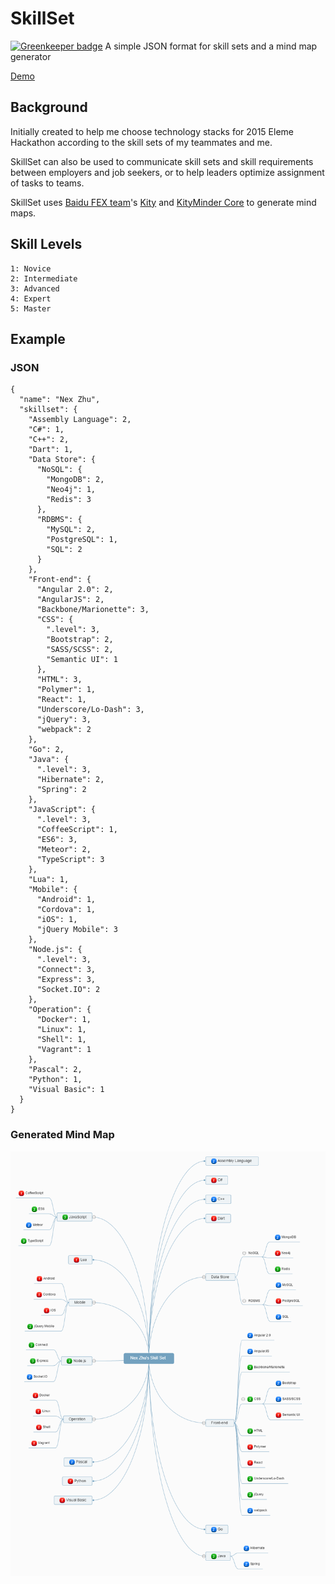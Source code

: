 # SkillSet

[![Greenkeeper badge](https://badges.greenkeeper.io/NexZhu/SkillSet.svg)](https://greenkeeper.io/)
A simple JSON format for skill sets and a mind map generator

[Demo](http://nexzhu.github.io/SkillSet/)

## Background

Initially created to help me choose technology stacks for 2015 Eleme Hackathon according to the skill sets of my teammates and me.

SkillSet can also be used to communicate skill sets and skill requirements between employers and job seekers, or to help leaders optimize assignment of tasks to teams.

SkillSet uses [Baidu FEX team](http://fex.baidu.com/)'s [Kity](https://github.com/fex-team/kity) and [KityMinder Core](https://github.com/fex-team/kityminder-core) to generate mind maps.

## Skill Levels

    1: Novice
    2: Intermediate
    3: Advanced
    4: Expert
    5: Master

## Example

### JSON

    {
      "name": "Nex Zhu",
      "skillset": {
        "Assembly Language": 2,
        "C#": 1,
        "C++": 2,
        "Dart": 1,
        "Data Store": {
          "NoSQL": {
            "MongoDB": 2,
            "Neo4j": 1,
            "Redis": 3
          },
          "RDBMS": {
            "MySQL": 2,
            "PostgreSQL": 1,
            "SQL": 2
          }
        },
        "Front-end": {
          "Angular 2.0": 2,
          "AngularJS": 2,
          "Backbone/Marionette": 3,
          "CSS": {
            ".level": 3,
            "Bootstrap": 2,
            "SASS/SCSS": 2,
            "Semantic UI": 1
          },
          "HTML": 3,
          "Polymer": 1,
          "React": 1,
          "Underscore/Lo-Dash": 3,
          "jQuery": 3,
          "webpack": 2
        },
        "Go": 2,
        "Java": {
          ".level": 3,
          "Hibernate": 2,
          "Spring": 2
        },
        "JavaScript": {
          ".level": 3,
          "CoffeeScript": 1,
          "ES6": 3,
          "Meteor": 2,
          "TypeScript": 3
        },
        "Lua": 1,
        "Mobile": {
          "Android": 1,
          "Cordova": 1,
          "iOS": 1,
          "jQuery Mobile": 3
        },
        "Node.js": {
          ".level": 3,
          "Connect": 3,
          "Express": 3,
          "Socket.IO": 2
        },
        "Operation": {
          "Docker": 1,
          "Linux": 1,
          "Shell": 1,
          "Vagrant": 1
        },
        "Pascal": 2,
        "Python": 1,
        "Visual Basic": 1
      }
    }

### Generated Mind Map

![skill-set.png](docs/skill-set.png)
